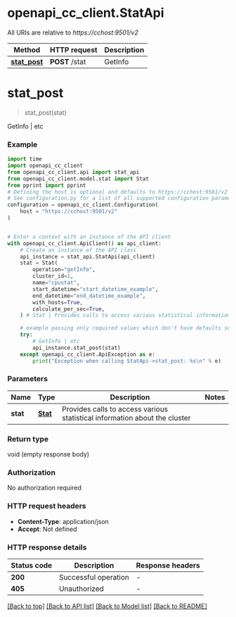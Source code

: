 # openapi_cc_client.StatApi

All URIs are relative to *https://cchost:9501/v2*

Method | HTTP request | Description
------------- | ------------- | -------------
[**stat_post**](StatApi.md#stat_post) | **POST** /stat | GetInfo | etc


# **stat_post**
> stat_post(stat)

GetInfo | etc

### Example


```python
import time
import openapi_cc_client
from openapi_cc_client.api import stat_api
from openapi_cc_client.model.stat import Stat
from pprint import pprint
# Defining the host is optional and defaults to https://cchost:9501/v2
# See configuration.py for a list of all supported configuration parameters.
configuration = openapi_cc_client.Configuration(
    host = "https://cchost:9501/v2"
)


# Enter a context with an instance of the API client
with openapi_cc_client.ApiClient() as api_client:
    # Create an instance of the API class
    api_instance = stat_api.StatApi(api_client)
    stat = Stat(
        operation="getInfo",
        cluster_id=1,
        name="cpustat",
        start_datetime="start_datetime_example",
        end_datetime="end_datetime_example",
        with_hosts=True,
        calculate_per_sec=True,
    ) # Stat | Provides calls to access various statistical information about the cluster

    # example passing only required values which don't have defaults set
    try:
        # GetInfo | etc
        api_instance.stat_post(stat)
    except openapi_cc_client.ApiException as e:
        print("Exception when calling StatApi->stat_post: %s\n" % e)
```


### Parameters

Name | Type | Description  | Notes
------------- | ------------- | ------------- | -------------
 **stat** | [**Stat**](Stat.md)| Provides calls to access various statistical information about the cluster |

### Return type

void (empty response body)

### Authorization

No authorization required

### HTTP request headers

 - **Content-Type**: application/json
 - **Accept**: Not defined


### HTTP response details

| Status code | Description | Response headers |
|-------------|-------------|------------------|
**200** | Successful operation |  -  |
**405** | Unauthorized |  -  |

[[Back to top]](#) [[Back to API list]](../README.md#documentation-for-api-endpoints) [[Back to Model list]](../README.md#documentation-for-models) [[Back to README]](../README.md)

